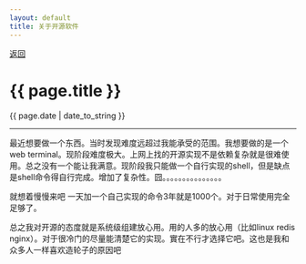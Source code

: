 ```yaml
---
layout: default
title: 关于开源软件
---
```

<a href="https://wangxiaozhi123.github.io">返回</a>
<h1>{{ page.title }}</h1>
<p>{{ page.date | date_to_string }}</p>
<hr>
最近想要做一个东西。当时发现难度远超过我能承受的范围。我想要做的是一个web terminal。现阶段难度极大。上网上找的开源实现不是依赖复杂就是很难使用。总之没有一个能让我满意。现阶段我只能做一个自行实现的shell，但是缺点是shell命令得自行完成。增加了复杂性。囧。。。。。。。。。。。。。。。

就想着慢慢来吧 一天加一个自己实现的命令3年就是1000个。对于日常使用完全足够了。

总之我对开源的态度就是系统级组建放心用。用的人多的放心用（比如linux redis nginx）。对于很冷门的尽量能清楚它的实现。實在不行才选择它吧。这也是我和众多人一样喜欢造轮子的原因吧
